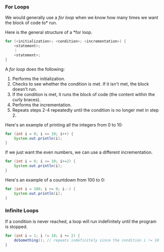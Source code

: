 <!-- # [Link to video.]() -->

### For Loops

We would generally use a *for loop* when we know how many times we want the block of code to* run.

Here is the general structure of a *for loop.

```java
for (<initialization>; <condition>; <incrementation>) {
    <statement>;
    ⋮
    <statement>;
}
```

A *for loop* does the following:

1. Performs the initialization. 
2. Checks to see whether the condition is met. If it isn't met, the block doesn't run.
3. If the condition is met, it runs the block of code (the content within the curly braces).
4. Performs the incrementation.
5. Repeats steps 2-4 repeatedly until the condition is no longer met in step 2.

Here's an example of printing all the integers from 0 to 10:

```java
for (int i = 0; i <= 10; i++) {
    System.out.println(i);
}
```

If we just want the even numbers, we can use a different incrementation.

```java
for (int i = 0; i <= 10; i+=2) {
    System.out.println(i);
}
```

Here's an example of a countdown from 100 to 0:

```java
for (int i = 100; i >= 0; i--) {
    System.out.println(i);
}
```

### Infinite Loops

If a condition is never reached, a loop will run indefinitely until the program is stopped.

```java
for (int i = 1; i != 10; i += 2) {
    doSomething(); // repeats indefinitely since the condition i != 10 is always true
}
```
